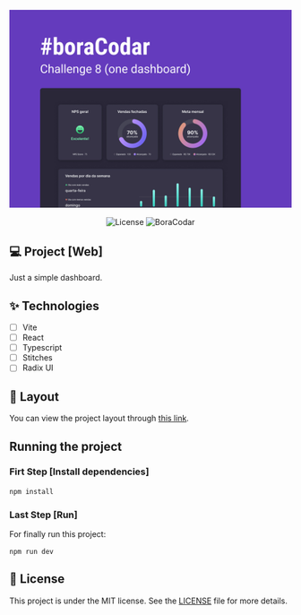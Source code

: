 ![cover](.github/cover.jpg?style=flat)

<p align="center">
  <img alt="License" src="https://img.shields.io/static/v1?label=license&message=MIT&color=8257E5&labelColor=0A1033">
  <img src="https://img.shields.io/static/v1?label=boraCodar&message=8&color=8257E5&labelColor=0A1033" alt="BoraCodar" />
</p>

## 💻 Project [Web]

Just a simple dashboard.

## ✨ Technologies

- [ ] Vite
- [ ] React
- [ ] Typescript
- [ ] Stitches
- [ ] Radix UI

## 🔖 Layout

You can view the project layout through [this link](https://www.figma.com/community/file/1210217615683203825).

## Running the project

### Firt Step [Install dependencies]

```cl
npm install
```

### Last Step [Run]

For finally run this project:

```ci
npm run dev
```

## 📄 License

This project is under the MIT license. See the [LICENSE](LICENSE) file for more details.
